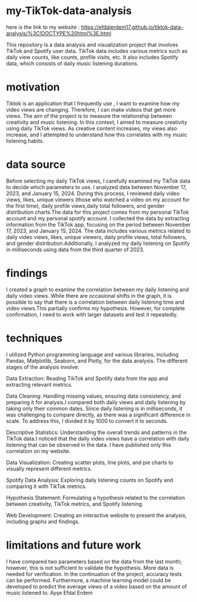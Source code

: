 # my-TikTok-data-analysis

here is the link to my website : https://efdalerdem17.github.io/tiktok-data-analysis/%3C!DOCTYPE%20html%3E.html 

This repository is a data analysis and visualization project that involves TikTok and Spotify user data. TikTok data includes various metrics such as daily view counts, 
like counts, profile visits, etc. It also includes Spotify data, which consists of daily music listening durations.

# motivation
Tiktok is an application that I frequently use , I want to examine how my video views are changing. Therefore, I can make videos that get more views.
The aim of the project is to measure the relationship between creativity and music listening. In this context, I aimed to measure creativity using daily TikTok views.
As creative content increases, my views also increase, and I attempted to understand how this correlates with my music listening habits.



# data source
Before selecting my daily TikTok views, I carefully examined my TikTok data to decide which parameters to use. I analyzed data between November 17, 2023, and January 15, 2024. 
During this process, I reviewed daily video views, likes, unique viewers (those who watched a video on my account for the first time), daily profile views,daily total followers, 
and gender distribution charts.The data for this project comes from my personal TikTok account and my personal spotify account. I collected the data by extracting information from the TikTok app, focusing on the period between November 17, 2023, and January 15, 2024. The data includes various metrics related to daily video views, likes, unique viewers, daily profile views, total followers, and gender distribution.Additionally, I analyzed my daily listening on Spotify in milliseconds using data from the third quarter of 2023.


# findings 
I created a graph to examine the correlation between my daily listening and daily video views. While there are occasional shifts in the graph, it is possible to say that there is a correlation between daily listening time and video views.This partially confirms my hypothesis. However, for complete confirmation, I need to work with larger datasets and test it repeatedly.


# techniques
I utilized Python programming language and various libraries, including Pandas, Matplotlib, Seaborn, and Plotly, for the data analysis. 
The different stages of the analysis involve:

Data Extraction: Reading TikTok and Spotify data from the app and extracting relevant metrics.

Data Cleaning: Handling missing values, ensuring data consistency, and preparing it for analysis.I compared both daily views and daily listening by taking only their common dates. Since daily listening is in milliseconds, it was challenging to compare directly, as there was a significant difference in scale. To address this, I divided it by 1000 to convert it to seconds.

Descriptive Statistics: Understanding the overall trends and patterns in the TikTok data.I noticed that the daily video views have a correlation with daily listening  that can be observed in the data. I have published only this correlation on my website.

Data Visualization: Creating scatter plots, line plots, and pie charts to visually represent different metrics.

Spotify Data Analysis: Exploring daily listening counts on Spotify and comparing it with TikTok metrics.

Hypothesis Statement: Formulating a hypothesis related to the correlation between creativity, TikTok metrics, and Spotify listening.

Web Development: Creating an interactive website to present the analysis, including graphs and findings.



# limitations and future work
I have compared two parameters based on the data from the last month; however, this is not sufficient to validate the hypothesis. More data is needed for verification.
In the continuation of the project, accuracy tests can be performed. Furthermore, a machine learning model could be developed to predict the average views of a video based on the
amount of music listened to.
Ayşe Efdal Erdem
